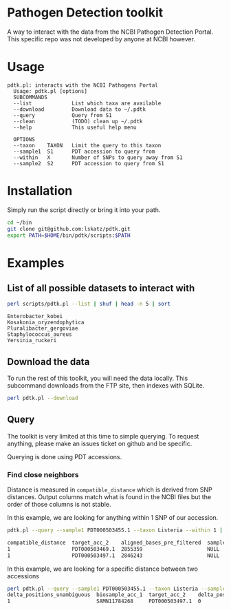 # Pathogen Detection toolkit
A way to interact with the data from the NCBI Pathogen Detection Portal.
This specific repo was not developed by anyone at NCBI however.

# Usage

```text
pdtk.pl: interacts with the NCBI Pathogens Portal
  Usage: pdtk.pl [options]
  SUBCOMMANDS
  --list             List which taxa are available
  --download         Download data to ~/.pdtk
  --query            Query from S1
  --clean            (TODO) clean up ~/.pdtk
  --help             This useful help menu

  OPTIONS
  --taxon    TAXON   Limit the query to this taxon
  --sample1  S1      PDT accession to query from
  --within   X       Number of SNPs to query away from S1
  --sample2  S2      PDT accession to query from S1
```

# Installation

Simply run the script directly or bring it into your path.

```bash
cd ~/bin
git clone git@github.com:lskatz/pdtk.git
export PATH=$HOME/bin/pdtk/scripts:$PATH
```

# Examples

## List of all possible datasets to interact with

```bash
perl scripts/pdtk.pl --list | shuf | head -n 5 | sort
```

```text
Enterobacter_kobei
Kosakonia_oryzendophytica
Pluralibacter_gergoviae
Staphylococcus_aureus
Yersinia_ruckeri
```

## Download the data

To run the rest of this toolkit, you will need the data locally.
This subcommand downloads from the FTP site, then indexes with SQLite.

```bash
perl pdtk.pl --download
```

## Query

The toolkit is very limited at this time to simple querying.
To request anything, please make an issues ticket on github and be specific.

Querying is done using PDT accessions.

### Find close neighbors

Distance is measured in `compatible_distance` which is derived from SNP distances.
Output columns match what is found in the NCBI files but the order of those columns is not stable.

In this example, we are looking for anything within 1 SNP of our accession.

```bash
pdtk.pl --query --sample1 PDT000503455.1 --taxon Listeria --within 1 | column -t

compatible_distance  target_acc_2    aligned_bases_pre_filtered  sample_name_2  biosample_acc_1  informative_positions  sample_name_1  total_positions  delta_positions_both_N  delta_positions_one_N  delta_positions_unambiguous  pairwise_bases_post_filtered  target_acc_1    PDS_acc         compatible_positions  gencoll_acc_1    aligned_bases_post_filtered  gencoll_acc_2    biosample_acc_2
1                    PDT000503469.1  2855359                     NULL           SAMN11784268     2                      NULL           2                0                       0                      1                            NULL                          PDT000503455.1  PDS000045942.1  2                     GCA_005875935.1  2855359                      GCA_005875995.1  SAMN11784285
1                    PDT000503497.1  2846243                     NULL           SAMN11784268     2                      NULL           2                0                       0                      1                            NULL                          PDT000503455.1  PDS000045942.1  2                     GCA_005875935.1  2846243                      GCA_005876095.1  SAMN11784330
```

In this example, we are looking for a specific distance between two accessions

```bash
perl pdtk.pl --query --sample1 PDT000503455.1 --taxon Listeria --sample2 PDT000503497.1 | column -t
delta_positions_unambiguous  biosample_acc_1  target_acc_2    delta_positions_both_N  sample_name_1  pairwise_bases_post_filtered  target_acc_1    compatible_positions  compatible_distance  sample_name_2  total_positions  informative_positions  aligned_bases_post_filtered  delta_positions_one_N  biosample_acc_2  gencoll_acc_1    aligned_bases_pre_filtered  gencoll_acc_2    PDS_acc
1                            SAMN11784268     PDT000503497.1  0                       NULL           NULL                          PDT000503455.1  2                     1                    NULL           2                2                      2846243                      0                      SAMN11784330     GCA_005875935.1  2846243                     GCA_005876095.1  PDS000045942.1
```

